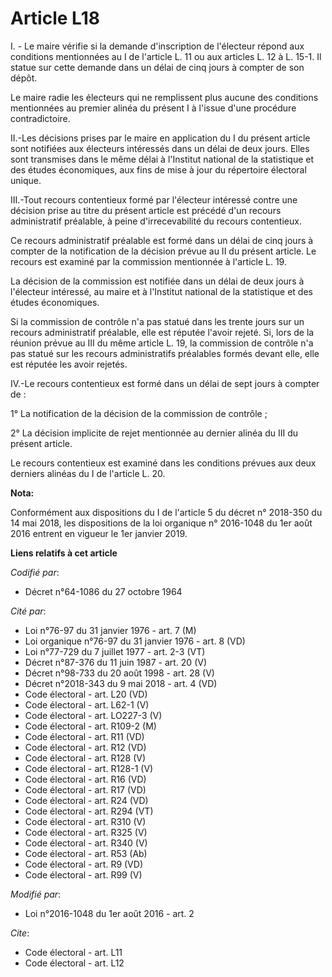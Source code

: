 # Article L18

I. - Le maire vérifie si la demande d'inscription de l'électeur répond aux conditions mentionnées au I de l'article L. 11 ou
aux articles L. 12 à L. 15-1. Il statue sur cette demande dans un délai de cinq jours à compter de son dépôt. 

Le maire radie les électeurs qui ne remplissent plus aucune des conditions mentionnées au premier alinéa du présent I à
l'issue d'une procédure contradictoire. 

II.-Les décisions prises par le maire en application du I du présent article sont notifiées aux électeurs intéressés dans un
délai de deux jours. Elles sont transmises dans le même délai à l'Institut national de la statistique et des études
économiques, aux fins de mise à jour du répertoire électoral unique. 

III.-Tout recours contentieux formé par l'électeur intéressé contre une décision prise au titre du présent article est
précédé d'un recours administratif préalable, à peine d'irrecevabilité du recours contentieux. 

Ce recours administratif préalable est formé dans un délai de cinq jours à compter de la notification de la décision prévue
au II du présent article. Le recours est examiné par la commission mentionnée à l'article L. 19. 

La décision de la commission est notifiée dans un délai de deux jours à l'électeur intéressé, au maire et à l'Institut
national de la statistique et des études économiques. 

Si la commission de contrôle n'a pas statué dans les trente jours sur un recours administratif préalable, elle est réputée
l'avoir rejeté. Si, lors de la réunion prévue au III du même article L. 19, la commission de contrôle n'a pas statué sur les
recours administratifs préalables formés devant elle, elle est réputée les avoir rejetés. 

IV.-Le recours contentieux est formé dans un délai de sept jours à compter de : 

1° La notification de la décision de la commission de contrôle ; 

2° La décision implicite de rejet mentionnée au dernier alinéa du III du présent article. 

Le recours contentieux est examiné dans les conditions prévues aux deux derniers alinéas du I de l'article L. 20.

**Nota:**

Conformément aux dispositions du I de l'article 5 du décret n° 2018-350 du 14 mai 2018, les dispositions de la loi organique
n° 2016-1048 du 1er août 2016 entrent en vigueur le 1er janvier 2019.

**Liens relatifs à cet article**

_Codifié par_:

  - Décret n°64-1086 du 27 octobre 1964

_Cité par_:

  - Loi n°76-97 du 31 janvier 1976 - art. 7 (M)
  - Loi organique n°76-97 du 31 janvier 1976 - art. 8 (VD)
  - Loi n°77-729 du 7 juillet 1977 - art. 2-3 (VT)
  - Décret n°87-376 du 11 juin 1987 - art. 20 (V)
  - Décret n°98-733 du 20 août 1998 - art. 28 (V)
  - Décret n°2018-343 du 9 mai 2018 - art. 4 (VD)
  - Code électoral - art. L20 (VD)
  - Code électoral - art. L62-1 (V)
  - Code électoral - art. LO227-3 (V)
  - Code électoral - art. R109-2 (M)
  - Code électoral - art. R11 (VD)
  - Code électoral - art. R12 (VD)
  - Code électoral - art. R128 (V)
  - Code électoral - art. R128-1 (V)
  - Code électoral - art. R16 (VD)
  - Code électoral - art. R17 (VD)
  - Code électoral - art. R24 (VD)
  - Code électoral - art. R294 (VT)
  - Code électoral - art. R310 (V)
  - Code électoral - art. R325 (V)
  - Code électoral - art. R340 (V)
  - Code électoral - art. R53 (Ab)
  - Code électoral - art. R9 (VD)
  - Code électoral - art. R99 (V)

_Modifié par_:

  - Loi n°2016-1048 du 1er août 2016 - art. 2

_Cite_:

  - Code électoral - art. L11
  - Code électoral - art. L12
